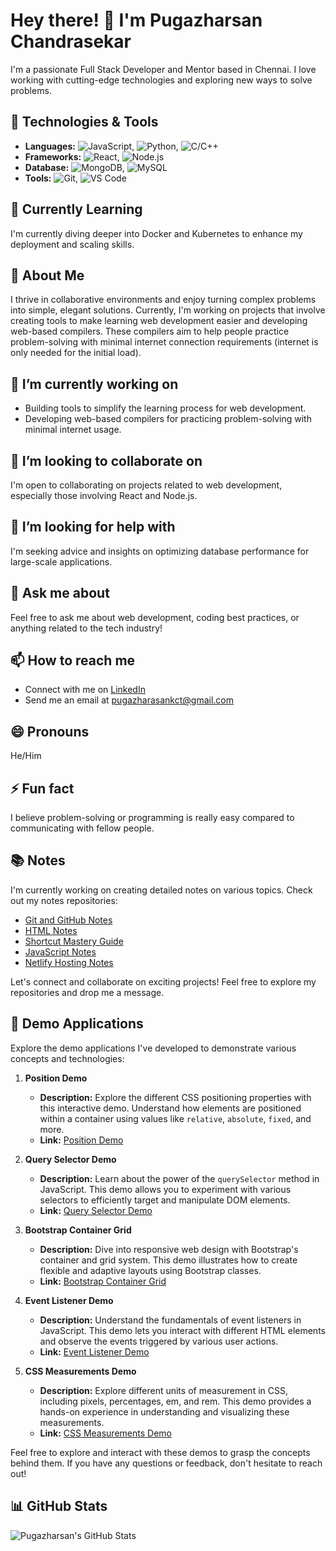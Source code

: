 # Hey there! 👋 I'm Pugazharsan Chandrasekar

I'm a passionate Full Stack Developer and Mentor based in Chennai. I love working with cutting-edge technologies and exploring new ways to solve problems.

## 🔧 Technologies & Tools

- **Languages:** ![JavaScript](https://img.shields.io/badge/-JavaScript-yellow), ![Python](https://img.shields.io/badge/-Python-blue), ![C/C++](https://img.shields.io/badge/-C%2FC++-orange)
- **Frameworks:** ![React](https://img.shields.io/badge/-React-blue), ![Node.js](https://img.shields.io/badge/-Node.js-green)
- **Database:** ![MongoDB](https://img.shields.io/badge/-MongoDB-green), ![MySQL](https://img.shields.io/badge/-MySQL-blue)
- **Tools:** ![Git](https://img.shields.io/badge/-Git-black), ![VS Code](https://img.shields.io/badge/-VS%20Code-blue)

## 🌱 Currently Learning

I'm currently diving deeper into Docker and Kubernetes to enhance my deployment and scaling skills.

## 🚀 About Me

I thrive in collaborative environments and enjoy turning complex problems into simple, elegant solutions. Currently, I'm working on projects that involve creating tools to make learning web development easier and developing web-based compilers. These compilers aim to help people practice problem-solving with minimal internet connection requirements (internet is only needed for the initial load).

## 🔭 I’m currently working on

- Building tools to simplify the learning process for web development.
- Developing web-based compilers for practicing problem-solving with minimal internet usage.

## 👯 I’m looking to collaborate on

I'm open to collaborating on projects related to web development, especially those involving React and Node.js.

## 🤔 I’m looking for help with

I'm seeking advice and insights on optimizing database performance for large-scale applications.

## 💬 Ask me about

Feel free to ask me about web development, coding best practices, or anything related to the tech industry!

## 📫 How to reach me

- Connect with me on [LinkedIn](https://www.linkedin.com/in/pugazharasan-chandrasekar/)
- Send me an email at [pugazharasankct@gmail.com](mailto:pugazharasankct@gmail.com)

## 😄 Pronouns

He/Him

## ⚡ Fun fact

I believe problem-solving or programming is really easy compared to communicating with fellow people.

## 📚 Notes

I'm currently working on creating detailed notes on various topics. Check out my notes repositories:
- [Git and GitHub Notes](https://github.com/PugazharasanC/git-and-github)
- [HTML Notes](https://github.com/PugazharasanC/HTML-Notes)
- [Shortcut Mastery Guide](https://github.com/PugazharasanC/Shortcut-Mastery-Guide)
- [JavaScript Notes](https://github.com/PugazharasanC/JS-Notes)
- [Netlify Hosting Notes](https://github.com/PugazharasanC/Netlify-Notes)

Let's connect and collaborate on exciting projects! Feel free to explore my repositories and drop me a message.

## 🚀 Demo Applications

Explore the demo applications I've developed to demonstrate various concepts and technologies:

1. **Position Demo**
   - **Description:** Explore the different CSS positioning properties with this interactive demo. Understand how elements are positioned within a container using values like `relative`, `absolute`, `fixed`, and more.
   - **Link:** [Position Demo](https://positiondemo.netlify.app/)

2. **Query Selector Demo**
   - **Description:** Learn about the power of the `querySelector` method in JavaScript. This demo allows you to experiment with various selectors to efficiently target and manipulate DOM elements.
   - **Link:** [Query Selector Demo](https://query-selector.netlify.app/)

3. **Bootstrap Container Grid**
   - **Description:** Dive into responsive web design with Bootstrap's container and grid system. This demo illustrates how to create flexible and adaptive layouts using Bootstrap classes.
   - **Link:** [Bootstrap Container Grid](https://bs-container-grid.netlify.app/)

4. **Event Listener Demo**
   - **Description:** Understand the fundamentals of event listeners in JavaScript. This demo lets you interact with different HTML elements and observe the events triggered by various user actions.
   - **Link:** [Event Listener Demo](https://event-listener-demo.netlify.app/)

5. **CSS Measurements Demo**
   - **Description:** Explore different units of measurement in CSS, including pixels, percentages, em, and rem. This demo provides a hands-on experience in understanding and visualizing these measurements.
   - **Link:** [CSS Measurements Demo](https://css-measurements.netlify.app/)

Feel free to explore and interact with these demos to grasp the concepts behind them. If you have any questions or feedback, don't hesitate to reach out!


## 📊 GitHub Stats

![Pugazharsan's GitHub Stats](https://github-readme-stats.vercel.app/api?username=PugazharasanC&show_icons=true&theme=radical)
